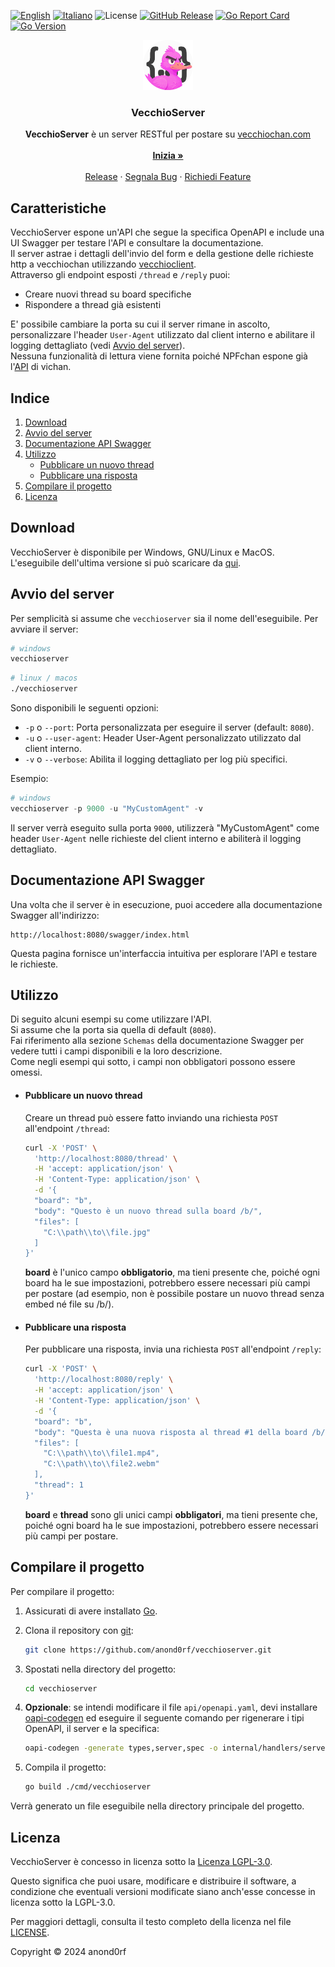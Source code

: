 <a name="readme-top"></a>
[![English](https://img.shields.io/badge/lang-en-blue.svg)](README-en.md) [![Italiano](https://img.shields.io/badge/lang-it-blue.svg)](README.md) 
![License](https://img.shields.io/github/license/anond0rf/vecchioserver) [![GitHub Release](https://img.shields.io/github/v/release/anond0rf/vecchioserver?label=release)](https://github.com/anond0rf/vecchioserver/releases) [![Go Report Card](https://goreportcard.com/badge/github.com/anond0rf/vecchioserver)](https://goreportcard.com/report/github.com/anond0rf/vecchioserver) [![Go Version](https://img.shields.io/github/go-mod/go-version/anond0rf/vecchioserver)](https://github.com/anond0rf/vecchioserver)
<br />
<div align="center">
  <a href="https://github.com/anond0rf/vecchioserver">
    <img src="logo.png" alt="Logo" width="80" height="80">
  </a>
<h3 align="center">VecchioServer</h3>
  <p align="center">
    <strong>VecchioServer</strong> è un server RESTful per postare su <a href="https://vecchiochan.com/">vecchiochan.com</a>
    <br />
    <br />
    <a href="#download"><strong>Inizia »</strong></a>
    <br />
    <br />
    <a href="https://github.com/anond0rf/vecchioserver/releases">Release</a>
    ·
    <a href="https://github.com/anond0rf/vecchioserver/issues">Segnala Bug</a>
    ·
    <a href="https://github.com/anond0rf/vecchioserver/issues">Richiedi Feature</a>
  </p>
</div>

## Caratteristiche

VecchioServer espone un'API che segue la specifica OpenAPI e include una UI Swagger per testare l'API e consultare la documentazione.  
Il server astrae i dettagli dell'invio del form e della gestione delle richieste http a vecchiochan utilizzando [vecchioclient](https://github.com/anond0rf/vecchioclient).  
Attraverso gli endpoint esposti `/thread` e `/reply` puoi:

- Creare nuovi thread su board specifiche
- Rispondere a thread già esistenti

E' possibile cambiare la porta su cui il server rimane in ascolto, personalizzare l'header `User-Agent` utilizzato dal client interno e abilitare il logging dettagliato (vedi [Avvio del server](#avvio-del-server)).  
Nessuna funzionalità di lettura viene fornita poiché NPFchan espone già l'[API](https://github.com/vichan-devel/vichan-API/) di vichan.

## Indice


1. [Download](#download)
2. [Avvio del server](#avvio-del-server)
3. [Documentazione API Swagger](#documentazione-api-swagger)
4. [Utilizzo](#utilizzo)
    - [Pubblicare un nuovo thread](#pubblicare-un-nuovo-thread)
    - [Pubblicare una risposta](#pubblicare-una-risposta)
5. [Compilare il progetto](#compilare-il-progetto)
6. [Licenza](#licenza)

## Download

VecchioServer è disponibile per Windows, GNU/Linux e MacOS.  
L'eseguibile dell'ultima versione si può scaricare da [qui](https://github.com/anond0rf/vecchioserver/releases).

## Avvio del server

Per semplicità si assume che `vecchioserver` sia il nome dell'eseguibile.
Per avviare il server:

```powershell
# windows
vecchioserver
```
```sh
# linux / macos
./vecchioserver
```

Sono disponibili le seguenti opzioni:

- `-p` o `--port`: Porta personalizzata per eseguire il server (default: `8080`).  
- `-u` o `--user-agent`: Header User-Agent personalizzato utilizzato dal client interno.  
- `-v` o `--verbose`: Abilita il logging dettagliato per log più specifici.  

Esempio:

```powershell
# windows
vecchioserver -p 9000 -u "MyCustomAgent" -v
```

Il server verrà eseguito sulla porta `9000`, utilizzerà "MyCustomAgent" come header `User-Agent` nelle richieste del client interno e abiliterà il logging dettagliato.

## Documentazione API Swagger

Una volta che il server è in esecuzione, puoi accedere alla documentazione Swagger all'indirizzo:

```
http://localhost:8080/swagger/index.html
```

Questa pagina fornisce un'interfaccia intuitiva per esplorare l'API e testare le richieste.

## Utilizzo

Di seguito alcuni esempi su come utilizzare l'API.  
Si assume che la porta sia quella di default (`8080`).  
Fai riferimento alla sezione `Schemas` della documentazione Swagger per vedere tutti i campi disponibili e la loro descrizione.  
Come negli esempi qui sotto, i campi non obbligatori possono essere omessi.

- #### Pubblicare un nuovo thread

  Creare un thread può essere fatto inviando una richiesta `POST` all'endpoint `/thread`:

  ```bash
  curl -X 'POST' \
    'http://localhost:8080/thread' \
    -H 'accept: application/json' \
    -H 'Content-Type: application/json' \
    -d '{
    "board": "b",
    "body": "Questo è un nuovo thread sulla board /b/",
    "files": [
      "C:\\path\\to\\file.jpg"
    ]
  }'
  ```

  **board** è l'unico campo **obbligatorio**, ma tieni presente che, poiché ogni board ha le sue impostazioni, potrebbero essere necessari più campi per postare (ad esempio, non è possibile postare un nuovo thread senza embed né file su /b/).

- #### Pubblicare una risposta

  Per pubblicare una risposta, invia una richiesta `POST` all'endpoint `/reply`:

  ```bash
  curl -X 'POST' \
    'http://localhost:8080/reply' \
    -H 'accept: application/json' \
    -H 'Content-Type: application/json' \
    -d '{
    "board": "b",
    "body": "Questa è una nuova risposta al thread #1 della board /b/",
    "files": [
      "C:\\path\\to\\file1.mp4",
      "C:\\path\\to\\file2.webm"
    ],
    "thread": 1
  }'
  ```

  **board** e **thread** sono gli unici campi **obbligatori**, ma tieni presente che, poiché ogni board ha le sue impostazioni, potrebbero essere necessari più campi per postare.

## Compilare il progetto

Per compilare il progetto:

1. Assicurati di avere installato [Go](https://golang.org/dl/).
2. Clona il repository con [git](https://github.com/git/git):

   ```sh
   git clone https://github.com/anond0rf/vecchioserver.git
   ```
3. Spostati nella directory del progetto:

   ```sh
   cd vecchioserver
   ```

4. **Opzionale**: se intendi modificare il file `api/openapi.yaml`, devi installare [oapi-codegen](https://github.com/oapi-codegen/oapi-codegen) ed eseguire il seguente comando per rigenerare i tipi OpenAPI, il server e la specifica:

   ```sh
   oapi-codegen -generate types,server,spec -o internal/handlers/server.gen.go -package handlers api/openapi.yaml
   ```

5. Compila il progetto:

   ```sh
   go build ./cmd/vecchioserver
   ```

Verrà generato un file eseguibile nella directory principale del progetto.

## Licenza

VecchioServer è concesso in licenza sotto la [Licenza LGPL-3.0](https://www.gnu.org/licenses/lgpl-3.0.html).

Questo significa che puoi usare, modificare e distribuire il software, a condizione che eventuali versioni modificate siano anch'esse concesse in licenza sotto la LGPL-3.0.

Per maggiori dettagli, consulta il testo completo della licenza nel file [LICENSE](./LICENSE).

Copyright © 2024 anond0rf
